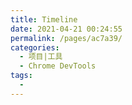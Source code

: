 ```yaml
---
title: Timeline
date: 2021-04-21 00:24:55
permalink: /pages/ac7a39/
categories:
  - 项目|工具
  - Chrome DevTools
tags:
  -
---
```

